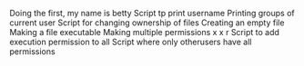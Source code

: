 Doing the first, my name is betty
Script tp print username
Printing groups of current user
Script for changing ownership of files
Creating an empty file
Making a file executable
Making multiple permissions x x r
Script to add execution permission to all
Script where only otherusers have all permissions
